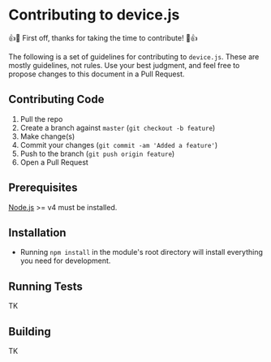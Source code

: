 # Contributing to device.js

:+1::tada: First off, thanks for taking the time to contribute! :tada::+1:

The following is a set of guidelines for contributing to `device.js`. These are mostly guidelines, not rules. Use your best judgment, and feel free to propose changes to this document in a Pull Request.

## Contributing Code

1. Pull the repo
2. Create a branch against `master` (`git checkout -b feature`)
3. Make change(s)
4. Commit your changes (`git commit -am 'Added a feature'`)
5. Push to the branch (`git push origin feature`)
6. Open a Pull Request

## Prerequisites

[Node.js](http://nodejs.org/) >= v4 must be installed.

## Installation

- Running `npm install` in the module's root directory will install everything you need for development.

## Running Tests

TK

## Building

TK

